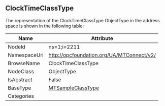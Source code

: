 <!-- objecttype -->
## ClockTimeClassType
  
<!-- end of text -->
The representation of the ClockTimeClassType ObjectType in the address space is shown in the following table:  

|Name|Attribute|
|---|---|
|NodeId|ns=1;i=2211|
|NamespaceUri|http://opcfoundation.org/UA/MTConnect/v2/|
|BrowseName|ClockTimeClassType|
|NodeClass|ObjectType|
|IsAbstract|False|
|BaseType|[MTSampleClassType](../../ObjectTypes/MTSampleClassType/readme.md)|
|Categories||

